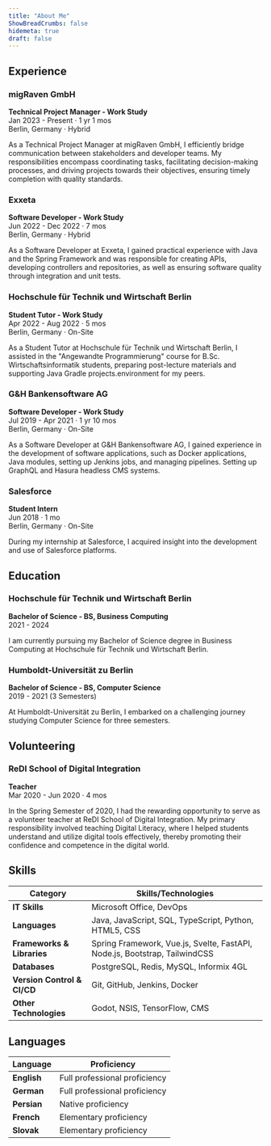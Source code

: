 ```yaml
---
title: "About Me"
ShowBreadCrumbs: false
hidemeta: true
draft: false
---
```


## Experience

### migRaven GmbH

**Technical Project Manager - Work Study**  
Jan 2023 - Present · 1 yr 1 mos  
Berlin, Germany · Hybrid

As a Technical Project Manager at migRaven GmbH, I efficiently bridge communication between stakeholders and developer teams. My responsibilities encompass coordinating tasks, facilitating decision-making processes, and driving projects towards their objectives, ensuring timely completion with quality standards.

### Exxeta

**Software Developer - Work Study**  
Jun 2022 - Dec 2022 · 7 mos  
Berlin, Germany · Hybrid

As a Software Developer at Exxeta, I gained practical experience with Java and the Spring Framework and was responsible for creating APIs, developing controllers and repositories, as well as ensuring software quality through integration and unit tests.

### Hochschule für Technik und Wirtschaft Berlin

**Student Tutor - Work Study**  
Apr 2022 - Aug 2022 · 5 mos  
Berlin, Germany · On-Site

As a Student Tutor at Hochschule für Technik und Wirtschaft Berlin, I assisted in the "Angewandte Programmierung" course for B.Sc. Wirtschaftsinformatik students, preparing post-lecture materials and supporting Java Gradle projects.environment for my peers.

### G&H Bankensoftware AG

**Software Developer - Work Study**  
Jul 2019 - Apr 2021 · 1 yr 10 mos  
Berlin, Germany · On-Site

As a Software Developer at G&H Bankensoftware AG, I gained experience in the development of software applications, such as Docker applications, Java modules, setting up Jenkins jobs, and managing pipelines. Setting up GraphQL and Hasura headless CMS systems.

### Salesforce

**Student Intern**  
Jun 2018 · 1 mo  
Berlin, Germany · On-Site

During my internship at Salesforce, I acquired insight into the development and use of Salesforce platforms.

## Education

### Hochschule für Technik und Wirtschaft Berlin

**Bachelor of Science - BS, Business Computing**  
2021 - 2024

I am currently pursuing my Bachelor of Science degree in Business Computing at Hochschule für Technik und Wirtschaft Berlin.

### Humboldt-Universität zu Berlin

**Bachelor of Science - BS, Computer Science**  
2019 - 2021 (3 Semesters)

At Humboldt-Universität zu Berlin, I embarked on a challenging journey studying Computer Science for three semesters.

## Volunteering

### ReDI School of Digital Integration

**Teacher**  
Mar 2020 - Jun 2020 · 4 mos

In the Spring Semester of 2020, I had the rewarding opportunity to serve as a volunteer teacher at ReDI School of Digital Integration. My primary responsibility involved teaching Digital Literacy, where I helped students understand and utilize digital tools effectively, thereby promoting their confidence and competence in the digital world.

## Skills

| Category                    | Skills/Technologies                                                        |
| --------------------------- | -------------------------------------------------------------------------- |
| **IT Skills**               | Microsoft Office, DevOps                                                   |
| **Languages**               | Java, JavaScript, SQL, TypeScript, Python, HTML5, CSS                      |
| **Frameworks & Libraries**  | Spring Framework, Vue.js, Svelte, FastAPI, Node.js, Bootstrap, TailwindCSS |
| **Databases**               | PostgreSQL, Redis, MySQL, Informix 4GL                                     |
| **Version Control & CI/CD** | Git, GitHub, Jenkins, Docker                                               |
| **Other Technologies**      | Godot, NSIS, TensorFlow, CMS                                               |

## Languages

| Language    | Proficiency                   |
| ----------- | ----------------------------- |
| **English** | Full professional proficiency |
| **German**  | Full professional proficiency |
| **Persian** | Native proficiency            |
| **French**  | Elementary proficiency        |
| **Slovak**  | Elementary proficiency        |
